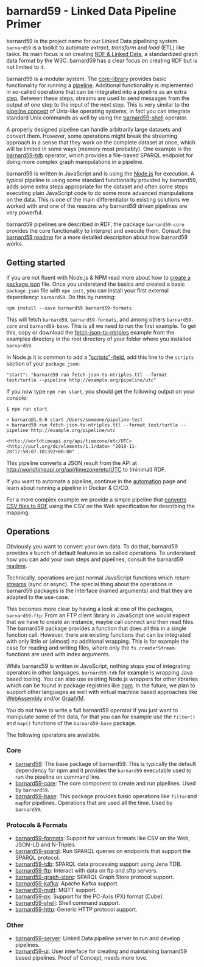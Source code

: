 # barnard59 - Linked Data Pipeline Primer
barnard59 is the project name for our Linked Data pipelining system. `barnard59` is a toolkit to automate *extract*, *transform* and *load* (ETL) like tasks. Its main focus is on creating [RDF & Linked Data](http://linked-data-training.zazuko.com/), a standardized graph data format by the W3C. barnard59 has a clear focus on creating RDF but is not limited to it.

barnard59 is a modular system. The [core-library](https://github.com/zazuko/barnard59) provides basic functionality for running a [pipeline](https://github.com/zazuko/barnard59#concept). Additional functionality is implemented in so-called operations that can be integrated into a pipeline as an extra [step]( https://github.com/zazuko/barnard59#step). Between these steps, streams are used to send messages from the output of one step to the input of the next step. This is very similar to the [pipeline concept](https://en.wikipedia.org/wiki/Pipeline_(Unix)) of Unix-like operating systems, in fact you can integrate standard Unix commands as well by using the [barnard59-shell](https://github.com/zazuko/barnard59-shell) operator.

A properly designed pipeline can handle arbitrarily large datasets and convert them. However, some operations might break the streaming approach in a sense that they work on the complete dataset at once, which will be limited in some ways (memory most probably). One example is the [barnard59-tdb](https://github.com/zazuko/barnard59-tdb) operator, which provides a file-based SPARQL endpoint for doing more complex graph manipulations in a pipeline.

barnard59 is written in JavaScript and is using the [Node.js](https://nodejs.org/) for execution. A typical pipeline is using some standard functionality provided by barnard59, adds some extra steps appropriate for the dataset and often some steps executing plain JavaScript code to do some more advanced manipulations on the data. This is one of the main differentiator to existing solutions we worked with and one of the reasons why barnard59 driven pipelines are very powerful.

barnard59 pipelines are described in RDF, the package `barnard59-core` provides the core functionality to interpret and execute them. Consult the [barnard59 readme](https://github.com/zazuko/barnard59/blob/master/README.md) for a more detailed description about how barnard59 works.

## Getting started

If you are not fluent with Node.js & NPM read more about how to [create a package.json](https://docs.npmjs.com/creating-a-package-json-file) file. Once you understand the basics and created a basic `package.json` file with `npm init`, you can install your first external dependency: `barnard59`. Do this by running:

    npm install --save barnard59 barnard59-formats

This will fetch `barnard59`, `barnard59-formats`, and among others `barnard59-core` and `barnard59-base`. This is all we need to run the first example. To get this, copy or download the [fetch-json-to-ntriples](https://github.com/zazuko/barnard59#examples) example from the examples directory in the root directory of your folder where you installed `barnard59`.

In Node.js it is common to add a ["scripts"-field](https://docs.npmjs.com/misc/scripts), add this line to the `scripts` section of your `package.json`:

    "start": "barnard59 run fetch-json-to-ntriples.ttl --format text/turtle --pipeline http://example.org/pipeline/utc"

If you now type `npm run start`, you should get the following output on your console:

```
$ npm run start

> barnard@1.0.0 start /Users/someone/pipeline-test
> barnard59 run fetch-json-to-ntriples.ttl --format text/turtle --pipeline http://example.org/pipeline/utc

<http://worldtimeapi.org/api/timezone/etc/UTC> <http://purl.org/dc/elements/1.1/date> "2019-11-28T17:58:07.101392+00:00" .
```

This pipeline converts a JSON result from the API at http://worldtimeapi.org/api/timezone/etc/UTC to (minimal) RDF.

If you want to automate a pipeline, continue in the [automation](automation) page and learn about running a pipeline in Docker & CI/CD.

For a more complex example we provide a simple pipeline that [converts CSV files to RDF](https://github.com/zazuko/bafu-ubd) using the CSV on the Web specification for describing the mapping.

## Operations

Obviously you want to convert your own data. To do that, barnard59 provides a bunch of default features in so called operations. To understand how you can add your own steps and pipelines, consult the barnard59 [readme](https://github.com/zazuko/barnard59/blob/master/README.md).

Technically, operations are just normal JavaScript functions which return [streams](https://nodejs.org/api/stream.html) (sync or async). The special thing about the operations in barnard59 packages is the interface (named arguments) and that they are adapted to the use-case. 

This becomes more clear by having a look at one of the packages, `barnard59-ftp`: From an FTP client library in JavaScript one would expect that we have to create an instance, maybe call connect and then read files. The barnard59 package provides a function that does all this in a single function call. However, there are existing functions that can be integrated with only little or (almost) no additional wrapping. This is for example the case for reading and writing files, where only the `fs.create*Stream`-functions are used with index arguments.

While barnard59 is written in JavaScript, nothing stops you of integrating operators in other languages. `barnard59-tdb` for example is wrapping Java based tooling. You can also use existing Node.js wrappers for other libraries which can be found in package registries like [npm](https://www.npmjs.com/). In the future, we plan to support other languages as well with virtual machine based approaches like [WebAssembly](https://webassembly.org/) and/or [GraalVM](https://www.graalvm.org/).

You do not have to write a full barnard59 operator if you just want to manipulate some of the data, for that you can for example use the `filter()` and `map()` functions of the `barnard59-base` package.

The following operators are available.

### Core

* [barnard59](https://github.com/zazuko/barnard59): The base package of barnard59. This is typically the default dependency for npm and it provides the `barnard59` executable used to run the pipeline on command line.
* [barnard59-core](https://github.com/zazuko/barnard59-core): The core component to create and run pipelines. Used by `barnard59`.
* [barnard59-base](https://github.com/zazuko/barnard59-base): This package provides basic operations like `filter`and `map`for pipelines. Operations that are used all the time. Used by `barnard59`.

### Protocols & Formats

* [barnard59-formats](https://github.com/zazuko/barnard59-formats): Support for various formats like CSV on the Web, JSON-LD and N-Triples.
* [barnard59-sparql](https://github.com/zazuko/barnard59-sparql): Run SPARQL queries on endpoints that support the SPARQL protocol.
* [barnard59-tdb](https://github.com/zazuko/barnard59-tdb): SPARQL data processing support using Jena TDB.
* [barnard59-ftp](https://github.com/zazuko/barnard59-ftp): Interact with data on ftp and sftp servers.
* [barnard59-graph-store](https://github.com/zazuko/barnard59-graph-store): SPARQL Graph Store protocol support. 
* [barnard59-kafka](https://github.com/zazuko/barnard59-kafka): Apache Kafka support.
* [barnard59-mqtt](https://github.com/zazuko/barnard59-mqtt): MQTT support.
* [barnard59-px](https://github.com/zazuko/barnard59-px): Support for the PC-Axis (PX) format (Cube).
* [barnard59-shell](https://github.com/zazuko/barnard59-shell): Shell command support.
* [barnard59-http](https://github.com/zazuko/barnard59-http): Generic HTTP protocol support.

### Other

* [barnard59-server](https://github.com/zazuko/barnard59-server): Linked Data pipeline server to run and develop pipelines.
* [barnard59-ui](https://github.com/zazuko/barnard59-ui): User interface for creating and maintaining barnard59 based pipelines. Proof of Concept, needs more love.

